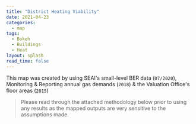 ```yaml
---
title: "District Heating Viability"
date: 2021-04-23
categories:
  - map
tags:
  - Bokeh
  - Buildings
  - Heat
layout: splash
read_time: false
---
```

This map was created by using SEAI's small-level BER data (`07/2020`), Monitoring & Reporting annual gas demands (`2018`) & the Valuation Office's floor areas (`2015`)

> Please read through the attached methodology below prior to using any results as the mapped outputs are very sensitive to the assumptions made.

<script src="https://gist.github.com/rdmolony/23224c5defdcd63d2c020e779d913fcf.js"></script>

<object width="100%" height="100%" frameborder="0" type="text/html"
        data="/assets/html/district_heating_viability.html"></object>

